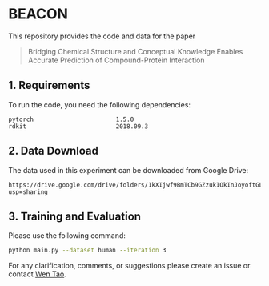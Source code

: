 # BEACON

This repository provides the code and data for the paper 

> Bridging Chemical Structure and Conceptual Knowledge Enables Accurate Prediction of Compound-Protein Interaction

## 1. Requirements

To run the code, you need the following dependencies:

```
pytorch                       1.5.0
rdkit                         2018.09.3
```

## 2. Data Download

The data used in this experiment can be downloaded from Google Drive:

```
https://drive.google.com/drive/folders/1kXIjwf9BmTCb9GZzukIOkInJoyoftGLa?usp=sharing
```

## 3. Training and Evaluation

Please use the following command:

```bash
python main.py --dataset human --iteration 3
```

For any clarification, comments, or suggestions please create an issue or contact [Wen Tao](taowen@hnu.edu.cn).
